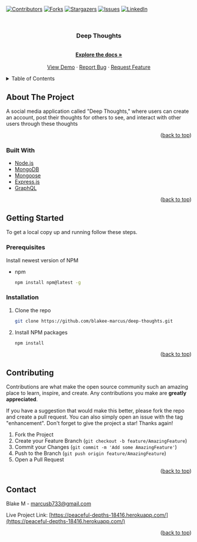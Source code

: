 [![Contributors][contributors-shield]][contributors-url]
[![Forks][forks-shield]][forks-url]
[![Stargazers][stars-shield]][stars-url]
[![Issues][issues-shield]][issues-url]
[![LinkedIn][linkedin-shield]][linkedin-url]



<!-- PROJECT LOGO -->
<br />
<div align="center">
<h3 align="center">Deep Thoughts</h3>

  <p align="center">
      <br />
    <a href="https://github.com/blakee-marcus/deep-thoughts"><strong>Explore the docs »</strong></a>
    <br />
    <br />
    <a href="https://peaceful-depths-18416.herokuapp.com/">View Demo</a>
    ·
    <a href="https://github.com/blakee-marcus/deep-thoughts/issues">Report Bug</a>
    ·
    <a href="https://github.com/blakee-marcus/deep-thoughts/issues">Request Feature</a>
  </p>
</div>



<!-- TABLE OF CONTENTS -->
<details>
  <summary>Table of Contents</summary>
  <ol>
    <li>
      <a href="#about-the-project">About The Project</a>
      <ul>
        <li><a href="#built-with">Built With</a></li>
      </ul>
    </li>
    <li>
      <a href="#getting-started">Getting Started</a>
      <ul>
        <li><a href="#prerequisites">Prerequisites</a></li>
        <li><a href="#installation">Installation</a></li>
      </ul>
    </li>
    <li><a href="#contributing">Contributing</a></li>
    <li><a href="#contact">Contact</a></li>
    </ol>
</details>



<!-- ABOUT THE PROJECT -->
## About The Project

A social media application called "Deep Thoughts," where users can create an account, post their thoughts for others to see, and interact with other users through these thoughts

<p align="right">(<a href="#top">back to top</a>)</p>



### Built With

* [Node.js](https://nodejs.org/en/)
* [MongoDB](https://www.mongodb.com/)
* [Mongoose](https://mongoosejs.com/)
* [Express.js](https://expressjs.com/)
* [GraphQL](https://graphql.org/)


<p align="right">(<a href="#top">back to top</a>)</p>



<!-- GETTING STARTED -->
## Getting Started

To get a local copy up and running follow these steps.

### Prerequisites

Install newest version of NPM
* npm
  ```sh
  npm install npm@latest -g
  ```

### Installation

1. Clone the repo
   ```sh
   git clone https://github.com/blakee-marcus/deep-thoughts.git
   ```
2. Install NPM packages
   ```sh
   npm install
<p align="right">(<a href="#top">back to top</a>)</p>

<!-- CONTRIBUTING -->
## Contributing

Contributions are what make the open source community such an amazing place to learn, inspire, and create. Any contributions you make are **greatly appreciated**.

If you have a suggestion that would make this better, please fork the repo and create a pull request. You can also simply open an issue with the tag "enhancement".
Don't forget to give the project a star! Thanks again!

1. Fork the Project
2. Create your Feature Branch (`git checkout -b feature/AmazingFeature`)
3. Commit your Changes (`git commit -m 'Add some AmazingFeature'`)
4. Push to the Branch (`git push origin feature/AmazingFeature`)
5. Open a Pull Request

<p align="right">(<a href="#top">back to top</a>)</p>



<!-- CONTACT -->
## Contact

Blake M - marcusb733@gmail.com

Live Project Link: [https://peaceful-depths-18416.herokuapp.com/](https://peaceful-depths-18416.herokuapp.com/)

<p align="right">(<a href="#top">back to top</a>)</p>


<!-- MARKDOWN LINKS & IMAGES -->
<!-- https://www.markdownguide.org/basic-syntax/#reference-style-links -->
[contributors-shield]: https://img.shields.io/github/contributors/blakee-marcus/deep-thoughts.svg?style=for-the-badge
[contributors-url]: https://github.com/blakee-marcus/deep-thoughts/graphs/contributors
[forks-shield]: https://img.shields.io/github/forks/blakee-marcus/deep-thoughts.svg?style=for-the-badge
[forks-url]: https://github.com/blakee-marcus/deep-thoughts/network/members
[stars-shield]: https://img.shields.io/github/stars/blakee-marcus/deep-thoughts.svg?style=for-the-badge
[stars-url]: https://github.com/blakee-marcus/deep-thoughts/stargazers
[issues-shield]: https://img.shields.io/github/issues/blakee-marcus/deep-thoughts.svg?style=for-the-badge
[issues-url]: https://github.com/blakee-marcus/deep-thoughts/issues
[linkedin-shield]: https://img.shields.io/badge/-LinkedIn-black.svg?style=for-the-badge&logo=linkedin&colorB=555
[linkedin-url]: https://linkedin.com/in/blake-marcus
[product-screenshot]: images/screenshot.png

